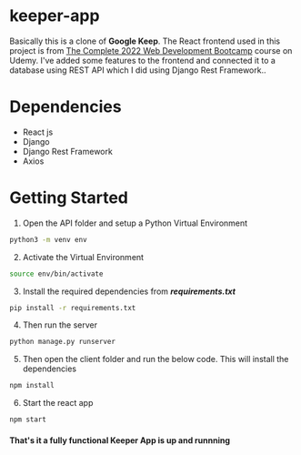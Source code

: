# keeper-app
Basically this is a clone of __Google Keep__. The React frontend used in this project is from [The Complete 2022 Web Development Bootcamp](https://www.udemy.com/course/the-complete-web-development-bootcamp/) 
course on Udemy. I've added some features to the frontend and connected it to a database using REST API which I did using Django Rest Framework..

# Dependencies
- React js
- Django
- Django Rest Framework
- Axios

# Getting Started
1. Open the API folder and setup a Python Virtual Environment
```bash
python3 -m venv env
```

2. Activate the Virtual Environment
 ```bash
 source env/bin/activate
 ```
 
3. Install the required dependencies from ***requirements.txt***
 ```bash
 pip install -r requirements.txt
 ```

4. Then run the server
```bash
python manage.py runserver
```

5. Then open the client folder and run the below code. This will install the dependencies
```bash
npm install
```

6. Start the react app
```bash
npm start
```

#### That's it a fully functional Keeper App is up and runnning

